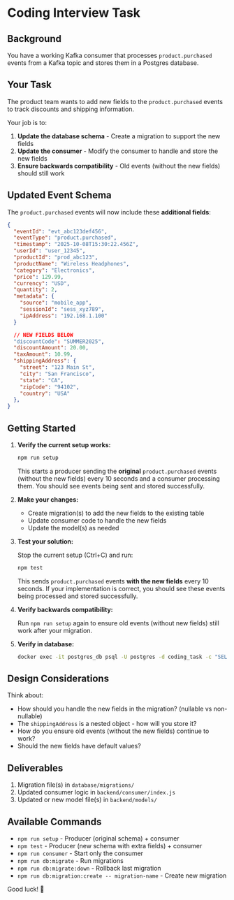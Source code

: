 # Coding Interview Task

## Background
You have a working Kafka consumer that processes `product.purchased` events from a Kafka topic and stores them in a Postgres database.

## Your Task
The product team wants to add new fields to the `product.purchased` events to track discounts and shipping information.

Your job is to:

1. **Update the database schema** - Create a migration to support the new fields
2. **Update the consumer** - Modify the consumer to handle and store the new fields
3. **Ensure backwards compatibility** - Old events (without the new fields) should still work

## Updated Event Schema

The `product.purchased` events will now include these **additional fields**:

```json
{
  "eventId": "evt_abc123def456",
  "eventType": "product.purchased",
  "timestamp": "2025-10-08T15:30:22.456Z",
  "userId": "user_12345",
  "productId": "prod_abc123",
  "productName": "Wireless Headphones",
  "category": "Electronics",
  "price": 129.99,
  "currency": "USD",
  "quantity": 2,
  "metadata": {
    "source": "mobile_app",
    "sessionId": "sess_xyz789",
    "ipAddress": "192.168.1.100"
  }

  // NEW FIELDS BELOW
  "discountCode": "SUMMER2025",
  "discountAmount": 20.00,
  "taxAmount": 10.99,
  "shippingAddress": {
    "street": "123 Main St",
    "city": "San Francisco",
    "state": "CA",
    "zipCode": "94102",
    "country": "USA"
  },
}
```

## Getting Started

1. **Verify the current setup works:**
   ```bash
   npm run setup
   ```
   This starts a producer sending the **original** `product.purchased` events (without the new fields) every 10 seconds and a consumer processing them. You should see events being sent and stored successfully.

2. **Make your changes:**
   - Create migration(s) to add the new fields to the existing table
   - Update consumer code to handle the new fields
   - Update the model(s) as needed

3. **Test your solution:**

   Stop the current setup (Ctrl+C) and run:
   ```bash
   npm test
   ```

   This sends `product.purchased` events **with the new fields** every 10 seconds. If your implementation is correct, you should see these events being processed and stored successfully.

4. **Verify backwards compatibility:**

   Run `npm run setup` again to ensure old events (without new fields) still work after your migration.

5. **Verify in database:**
   ```bash
   docker exec -it postgres_db psql -U postgres -d coding_task -c "SELECT * FROM product_events;"
   ```

## Design Considerations

Think about:
- How should you handle the new fields in the migration? (nullable vs non-nullable)
- The `shippingAddress` is a nested object - how will you store it?
- How do you ensure old events (without the new fields) continue to work?
- Should the new fields have default values?

## Deliverables

1. Migration file(s) in `database/migrations/`
2. Updated consumer logic in `backend/consumer/index.js`
3. Updated or new model file(s) in `backend/models/`

## Available Commands

- `npm run setup` - Producer (original schema) + consumer
- `npm test` - Producer (new schema with extra fields) + consumer
- `npm run consumer` - Start only the consumer
- `npm run db:migrate` - Run migrations
- `npm run db:migrate:down` - Rollback last migration
- `npm run db:migration:create -- migration-name` - Create new migration

Good luck! 🚀
